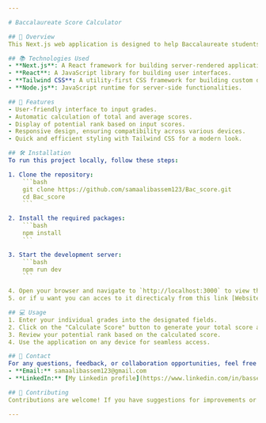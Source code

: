 ```yaml
---

# Baccalaureate Score Calculator

## 👋 Overview
This Next.js web application is designed to help Baccalaureate students in Tunisia calculate their scores based on various input parameters. With a modern and responsive design powered by Tailwind CSS, the platform provides an intuitive interface for users to input their grades and receive their total scores effectively.

## 📚 Technologies Used
- **Next.js**: A React framework for building server-rendered applications.
- **React**: A JavaScript library for building user interfaces.
- **Tailwind CSS**: A utility-first CSS framework for building custom designs.
- **Node.js**: JavaScript runtime for server-side functionalities.

## 🚀 Features
- User-friendly interface to input grades.
- Automatic calculation of total and average scores.
- Display of potential rank based on input scores.
- Responsive design, ensuring compatibility across various devices.
- Quick and efficient styling with Tailwind CSS for a modern look.

## 🛠️ Installation
To run this project locally, follow these steps:

1. Clone the repository:
    ```bash
    git clone https://github.com/samaalibassem123/Bac_score.git
    cd Bac_score
    ```

2. Install the required packages:
    ```bash
    npm install
    ```

3. Start the development server:
    ```bash
    npm run dev
    ```

4. Open your browser and navigate to `http://localhost:3000` to view the application.
5. or if u want you can acces to it directicaly from this link [Website](bac-score.vercel.app)

## 💻 Usage
1. Enter your individual grades into the designated fields.
2. Click on the "Calculate Score" button to generate your total score and average.
3. Review your potential rank based on the calculated score.
4. Use the application on any device for seamless access.

## 📧 Contact
For any questions, feedback, or collaboration opportunities, feel free to reach out:
- **Email:** samaalibassem123@gmail.com
- **LinkedIn:** [My Linkedin profile](https://www.linkedin.com/in/bassem-samaali/)

## 🌟 Contributing
Contributions are welcome! If you have suggestions for improvements or features, please fork the repository and submit a pull request.

---
```

